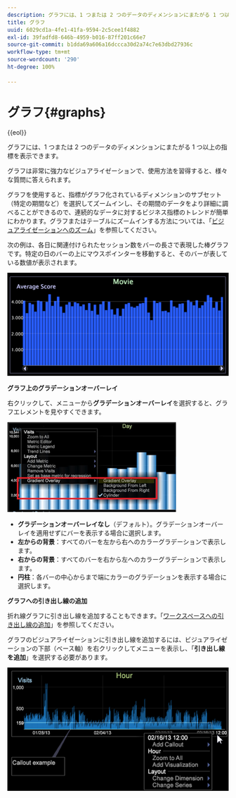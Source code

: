 ```yaml
---
description: グラフには、1 つまたは 2 つのデータのディメンションにまたがる 1 つ以上の指標を表示できます。
title: グラフ
uuid: 6029cd1a-4fe1-41fa-9594-2c5cee1f4882
exl-id: 39fadfd8-646b-4959-b016-87ff201c66e7
source-git-commit: b1dda69a606a16dccca30d2a74c7e63dbd27936c
workflow-type: tm+mt
source-wordcount: '290'
ht-degree: 100%

---
```


# グラフ{#graphs}

{{eol}}

グラフには、1 つまたは 2 つのデータのディメンションにまたがる 1 つ以上の指標を表示できます。

グラフは非常に強力なビジュアライゼーションで、使用方法を習得すると、様々な質問に答えられます。

グラフを使用すると、指標がグラフ化されているディメンションのサブセット（特定の期間など）を選択してズームインし、その期間のデータをより詳細に調べることができるので、連続的なデータに対するビジネス指標のトレンドが簡単にわかります。グラフまたはテーブルにズームインする方法については、「[ビジュアライゼーションへのズーム](../../../../home/c-get-started/c-vis/c-zoom-vis.md#concept-7e33670bb5344f78a316f1a84cc20530)」を参照してください。

次の例は、各日に関連付けられたセッション数をバーの長さで表現した棒グラフです。特定の日のバーの上にマウスポインターを移動すると、そのバーが表している数値が表示されます。

![](assets/vis_Graph.png)

**グラフ上のグラデーションオーバーレイ**

右クリックして、メニューから&#x200B;**グラデーションオーバーレイ**&#x200B;を選択すると、グラフエレメントを見やすくできます。

![](assets/6_51_gradient_graph.png)

* **グラデーションオーバーレイなし**（デフォルト）。グラデーションオーバーレイを適用せずにバーを表示する場合に選択します。
* **左からの背景**：すべてのバーを左から右へのカラーグラデーションで表示します。
* **右からの背景**：すべてのバーを右から左へのカラーグラデーションで表示します。
* **円柱**：各バーの中心からまで端にカラーのグラデーションを表示する場合に選択します。

**グラフへの引き出し線の追加**

折れ線グラフに引き出し線を追加することもできます。「[ワークスペースへの引き出し線の追加](../../../../home/c-get-started/c-vis/c-call-wkspc.md#concept-212b09e763044d938987b4a9c658adc0)」を参照してください。

グラフのビジュアライゼーションに引き出し線を追加するには、ビジュアライゼーションの下部（ベース軸）を右クリックしてメニューを表示し、「**引き出し線を追加**」を選択する必要があります。

![](assets/visualization_callout_linegraph.png)
